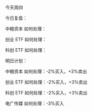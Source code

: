 今天周四

今日复盘：

中粮资本 如何处理：

创业 ETF 如何处理：

科创 ETF 如何处理：

明日计划：

中粮资本 如何处理：-2%买入，+3%卖出

创业 ETF 如何处理：-2%买入，+3%卖出

科创 ETF 如何处理：-2%买入，+3%卖出

电广传媒 如何处理：-3%买入
